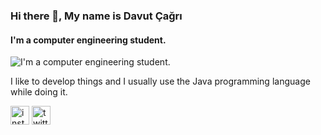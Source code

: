 ### Hi there 👋, My name is Davut Çağrı
#### I'm a computer engineering student.
![I'm a computer engineering student.](https://www.digitaland.tv/wp-content/uploads/2016/03/banner_developer-.jpg)

I like to develop things and I usually use the Java programming language while doing it.



[<img src='http://www.w3.org/Graphics/SVG/1.1/DTD/svg11.dtd' alt='instagram' height='30'>](https://www.instagram.com/https://www.instagram.com/davutcagri//)  [<img src='http://www.w3.org/2000/svg' alt='twitter' height='30'>](https://twitter.com/https://twitter.com/davutcagri0)  

